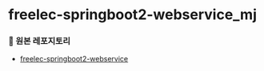 # freelec-springboot2-webservice_mj

### 💎 원본 레포지토리
  - [freelec-springboot2-webservice](https://github.com/jojoldu/freelec-springboot2-webservice)
